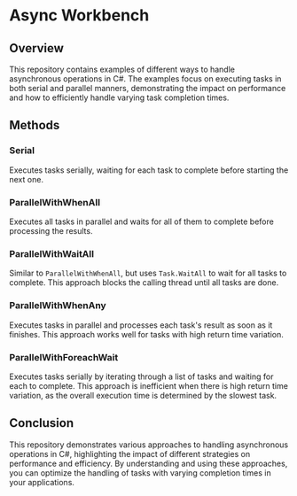 # Async Workbench

## Overview

This repository contains examples of different ways to handle asynchronous operations in C#. The examples focus on executing tasks in both serial and parallel manners, demonstrating the impact on performance and how to efficiently handle varying task completion times.

## Methods

### Serial

Executes tasks serially, waiting for each task to complete before starting the next one.

### ParallelWithWhenAll

Executes all tasks in parallel and waits for all of them to complete before processing the results.

### ParallelWithWaitAll

Similar to `ParallelWithWhenAll`, but uses `Task.WaitAll` to wait for all tasks to complete. This approach blocks the calling thread until all tasks are done.

### ParallelWithWhenAny

Executes tasks in parallel and processes each task's result as soon as it finishes. This approach works well for tasks with high return time variation.

### ParallelWithForeachWait

Executes tasks serially by iterating through a list of tasks and waiting for each to complete. This approach is inefficient when there is high return time variation, as the overall execution time is determined by the slowest task.

## Conclusion

This repository demonstrates various approaches to handling asynchronous operations in C#, highlighting the impact of different strategies on performance and efficiency. By understanding and using these approaches, you can optimize the handling of tasks with varying completion times in your applications.

